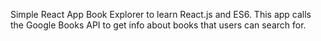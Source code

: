 Simple React App Book Explorer to learn React.js and ES6.
This app calls the Google Books API to get info about books that users can search for.
